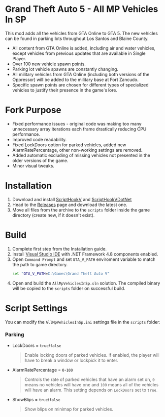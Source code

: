 # Grand Theft Auto 5 - All MP Vehicles In SP
This mod adds all the vehicles from GTA Online to GTA 5. The new vehicles can be found in parking lots throughout Los Santos and Blaine County.
- All content from GTA Online is added, including air and water vehicles, except vehicles from previous updates that are available in Single Player.
- Over 100 new vehicle spawn points.
- Parking lot vehicle spawns are constantly changing.
- All military vehicles from GTA Online (including both versions of the Oppressor) will be added to the military base at Fort Zancudo.
- Specific spawn points are chosen for different types of specialized vehicles to justify their presence in the game's lore.

# Fork Purpose
- Fixed performance issues - original code was making too many unnecessary array iterations each frame drastically reducing CPU performance.
- Improved code readability.
- Fixed LockDoors option for parked vehicles, added new AlarmRatePercentage, other non-working settings are removed.
- Added automatic excluding of missing vehicles not presented in the older versions of the game.
- Minor visual tweaks.

# Installation
1. Download and install [ScriptHookV](http://dev-c.com/gtav/scripthookv/) and [ScriptHookVDotNet](https://github.com/scripthookvdotnet/scripthookvdotnet/releases/latest)
2. Head to the [Releases](https://github.com/Phyksar/gta5-all-mp-vehicles-in-sp/releases) page and download the latest one.
3. Move all files from the archive to the `scripts` folder inside the game directory (create new, if it doesn't exist).

# Build
1. Complete first step from the Installation guide.
2. Install [Visual Studio IDE](https://visualstudio.microsoft.com/) with .NET Framework 4.8 components enabled.
3. Open `Command Prompt` and set `GTA_V_PATH` enviroment variable to match the path to game directory.
    ```bat
    set "GTA_V_PATH=C:\Games\Grand Theft Auto V"
    ```
4. Open and build the `AllMpVehiclesInSp.sln` solution. The compiled binary will be copied to the `scripts` folder on successful build.

# Script Settings
You can modify the `AllMpVehiclesInSp.ini` settings file in the `scripts` folder:
### Parking
- LockDoors = `true`/`false`
  > Enable locking doors of parked vehicles. If enabled, the player will have to break a window or lockpick it to enter.
- AlarmRatePercentage = `0`-`100`
  > Controls the rate of parked vehicles that have an alarm set on, `0` means no vehicles will have one and `100` means all of the vehicles will have an alarm. This setting depends on `LockDoors` set to `true`.
- ShowBlips = `true`/`false`
  > Show blips on minimap for parked vehicles.
